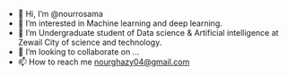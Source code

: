 - 👋 Hi, I’m @nourrosama
- 👀 I’m interested in Machine learning and deep learning.
- 🌱 I’m Undergraduate student of Data science & Artificial intelligence at Zewail City of science and technology.
- 💞️ I’m looking to collaborate on ...
- 📫 How to reach me nourghazy04@gmail.com

<!---
nourrosama/nourrosama is a ✨ special ✨ repository because its `README.md` (this file) appears on your GitHub profile.
You can click the Preview link to take a look at your changes.
--->
